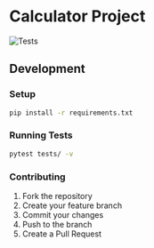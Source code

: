 # Calculator Project

![Tests](https://github.com/Carolmelon/Calculator/actions/workflows/test.yml/badge.svg)

## Development

### Setup
```bash
pip install -r requirements.txt
```

### Running Tests
```bash
pytest tests/ -v
```

### Contributing
1. Fork the repository
2. Create your feature branch
3. Commit your changes
4. Push to the branch
5. Create a Pull Request